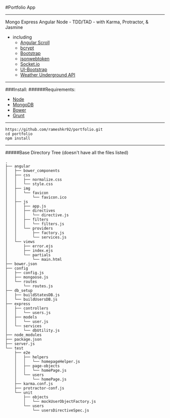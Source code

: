#Portfolio App

- - -
Mongo Express Angular Node - TDD/TAD - with Karma, Protractor, & Jasmine

  * including
    * <a href="https://github.com/oblador/angular-scroll" target="_blank">Angular Scroll</a>
    * <a href="https://github.com/ncb000gt/node.bcrypt.js" target="_blank">bcrypt</a>
    * <a href="http://getbootstrap.com/" target="_blank">Bootstrap</a>
    * <a href="https://github.com/auth0/node-jsonwebtoken" target="_blank">jsonwebtoken</a>
    * <a href="http://socket.io/" target="_blank">Socket.io</a>
    * <a href="https://angular-ui.github.io/bootstrap/" target="_blank">UI-Bootstrap</a>
    * <a href="http://www.wunderground.com/weather/api/" target="_blank">Weather Underground API</a>

- - -
###Install:
######Requirements:
  * <a href="https://nodejs.org/" target="_blank">Node</a>
  * <a href="https://www.mongodb.org/" target="_blank">MongoDB</a>
  * <a href="http://bower.io/" target="_blank">Bower</a>
  * <a href="http://gruntjs.com/" target="_blank">Grunt</a>

- - -
```
https://github.com/rameshkr92/portfolio.git
cd portfolio
npm install
```
- - -

#####Base Directory Tree
(doesn't have all the files listed)
```
.
├── angular
│   ├── bower_components
│   ├── css
│   │   ├── normalize.css
│   │   └── style.css
│   ├── img
│   │   └── favicon
│   │       └── favicon.ico
│   ├── js
│   │   ├── app.js
│   │   ├── directives
│   │   │   └── directive.js
│   │   ├── filters
│   │   │   └── filters.js
│   │   └── providers
│   │       ├── factory.js
│   │       └── services.js
│   └── views
│       ├── error.ejs
│       ├── index.ejs
│       └── partials
│           └── main.html
├── bower.json
├── config
│   ├── config.js
│   ├── mongoose.js
│   └── routes
│       └── routes.js
├── db_setup
│   ├── buildStatesDB.js
│   └── buildUsersDB.js
├── express
│   ├── controllers
│   │   └── users.js
│   ├── models
│   │   └── user.js
│   └── services
│       └── dbUtility.js
├── node_modules
├── package.json
├── server.js
└── test
    ├── e2e
    │   ├── helpers
    │   │   └── homepageHelper.js
    │   ├── page-objects
    │   │   └── homePage.js
    │   └── users
    │       └── homePage.js
    ├── karma.conf.js
    ├── protractor-conf.js
    └── unit
        ├── objects
        │   └── mockUserObjectFactory.js
        └── users
            └── usersDirectiveSpec.js
```
